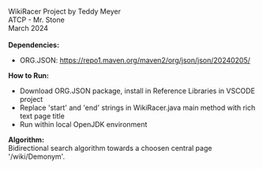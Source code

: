 WikiRacer Project by Teddy Meyer\
ATCP - Mr. Stone\
March 2024\
\
**Dependencies:**
  - ORG.JSON: https://repo1.maven.org/maven2/org/json/json/20240205/

**How to Run:**
  - Download ORG.JSON package, install in Reference Libraries in VSCODE project
  - Replace 'start' and 'end' strings in WikiRacer.java main method with rich text page title
  - Run within local OpenJDK environment

**Algorithm:**
\
Bidirectional search algorithm towards a choosen central page '/wiki/Demonym'. 
